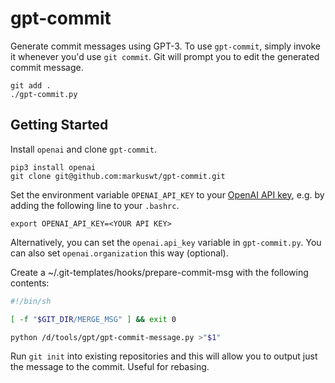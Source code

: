 # gpt-commit

Generate commit messages using GPT-3. To use `gpt-commit`, simply invoke it whenever you'd use `git commit`. Git will prompt you to edit the generated commit message.

```
git add .
./gpt-commit.py
```

## Getting Started

Install `openai` and clone `gpt-commit`.

```
pip3 install openai
git clone git@github.com:markuswt/gpt-commit.git
```

Set the environment variable `OPENAI_API_KEY` to your [OpenAI API key](https://platform.openai.com/account/api-keys), e.g. by adding the following line to your `.bashrc`.

```
export OPENAI_API_KEY=<YOUR API KEY>
```

Alternatively, you can set the `openai.api_key` variable in `gpt-commit.py`. You can also set `openai.organization` this way (optional).


Create a ~/.git-templates/hooks/prepare-commit-msg with the following contents:

```sh
#!/bin/sh

[ -f "$GIT_DIR/MERGE_MSG" ] && exit 0

python /d/tools/gpt/gpt-commit-message.py >"$1"
```

Run `git init` into existing repositories and this will allow you to output just the message to the commit. Useful for rebasing.
